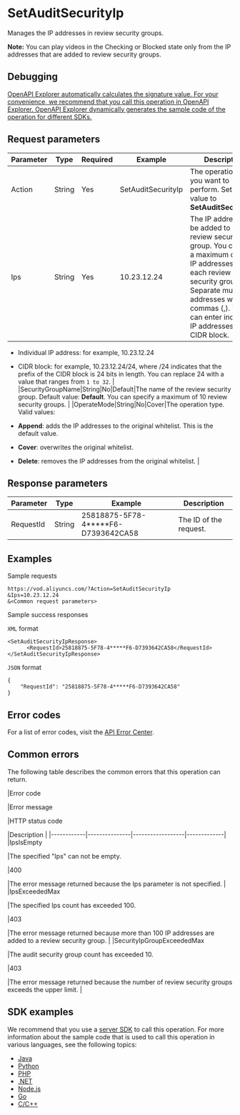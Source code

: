 # SetAuditSecurityIp

Manages the IP addresses in review security groups.

**Note:** You can play videos in the Checking or Blocked state only from the IP addresses that are added to review security groups.

## Debugging

[OpenAPI Explorer automatically calculates the signature value. For your convenience, we recommend that you call this operation in OpenAPI Explorer. OpenAPI Explorer dynamically generates the sample code of the operation for different SDKs.](https://api.aliyun.com/#product=vod&api=SetAuditSecurityIp&type=RPC&version=2017-03-21)

## Request parameters

|Parameter|Type|Required|Example|Description|
|---------|----|--------|-------|-----------|
|Action|String|Yes|SetAuditSecurityIp|The operation that you want to perform. Set the value to **SetAuditSecurityIp**. |
|Ips|String|Yes|10.23.12.24|The IP addresses to be added to a review security group. You can add a maximum of 100 IP addresses to each review security group. Separate multiple IP addresses with commas \(,\). You can enter individual IP addresses or a CIDR block.

 -   Individual IP address: for example, 10.23.12.24
-   CIDR block: for example, 10.23.12.24/24, where /24 indicates that the prefix of the CIDR block is 24 bits in length. You can replace 24 with a value that ranges from `1 to 32`. |
|SecurityGroupName|String|No|Default|The name of the review security group. Default value: **Default**. You can specify a maximum of 10 review security groups. |
|OperateMode|String|No|Cover|The operation type. Valid values:

 -   **Append**: adds the IP addresses to the original whitelist. This is the default value.
-   **Cover**: overwrites the original whitelist.
-   **Delete**: removes the IP addresses from the original whitelist. |

## Response parameters

|Parameter|Type|Example|Description|
|---------|----|-------|-----------|
|RequestId|String|25818875-5F78-4\*\*\*\*\*F6-D7393642CA58|The ID of the request. |

## Examples

Sample requests

```
https://vod.aliyuncs.com/?Action=SetAuditSecurityIp
&Ips=10.23.12.24
&<Common request parameters>
```

Sample success responses

`XML` format

```
<SetAuditSecurityIpResponse>
      <RequestId>25818875-5F78-4*****F6-D7393642CA58</RequestId>
</SetAuditSecurityIpResponse>
```

`JSON` format

```
{
    "RequestId": "25818875-5F78-4*****F6-D7393642CA58"
}
```

## Error codes

For a list of error codes, visit the [API Error Center](https://error-center.alibabacloud.com/status/product/vod).

## Common errors

The following table describes the common errors that this operation can return.

|Error code

|Error message

|HTTP status code

|Description |
|------------|---------------|------------------|-------------|
|IpsIsEmpty

|The specified "Ips" can not be empty.

|400

|The error message returned because the Ips parameter is not specified. |
|IpsExceededMax

|The specified Ips count has exceeded 100.

|403

|The error message returned because more than 100 IP addresses are added to a review security group. |
|SecurityIpGroupExceededMax

|The audit security group count has exceeded 10.

|403

|The error message returned because the number of review security groups exceeds the upper limit. |

## SDK examples

We recommend that you use a [server SDK](~~101789~~) to call this operation. For more information about the sample code that is used to call this operation in various languages, see the following topics:

-   [Java](~~61063~~)
-   [Python](~~61054~~)
-   [PHP](~~61069~~)
-   [.NET](~~84750~~)
-   [Node.js](~~101396~~)
-   [Go](~~101411~~)
-   [C/C++](~~101261~~)

